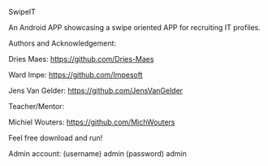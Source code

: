 SwipeIT


An Android APP showcasing a swipe oriented APP for recruiting IT profiles.


Authors and Acknowledgement:

Dries Maes: https://github.com/Dries-Maes

Ward Impe: https://github.com/Impesoft

Jens Van Gelder: https://github.com/JensVanGelder



Teacher/Mentor: 

Michiel Wouters: https://github.com/MichWouters


Feel free download and run! 

Admin account: (username) admin (password) admin
